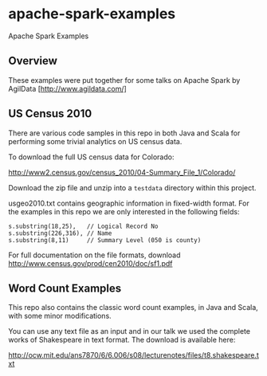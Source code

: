 # apache-spark-examples

Apache Spark Examples

## Overview

These examples were put together for some talks on Apache Spark by AgilData [http://www.agildata.com/]

## US Census 2010

There are various code samples in this repo in both Java and Scala for performing some trivial analytics on US census
data.

To download the full US census data for Colorado:

http://www2.census.gov/census_2010/04-Summary_File_1/Colorado/

Download the zip file and unzip into a `testdata` directory within this project.

usgeo2010.txt contains geographic information in fixed-width format. For the examples in this repo we are only
interested in the following fields:

```
s.substring(18,25),   // Logical Record No
s.substring(226,316), // Name
s.substring(8,11)     // Summary Level (050 is county)
```

For full documentation on the file formats, download http://www.census.gov/prod/cen2010/doc/sf1.pdf

## Word Count Examples

This repo also contains the classic word count examples, in Java and Scala, with some minor modifications. 

You can use any text file as an input and in our talk we used the complete works of Shakespeare in text format. The 
download is available here:
 
http://ocw.mit.edu/ans7870/6/6.006/s08/lecturenotes/files/t8.shakespeare.txt
 
 
